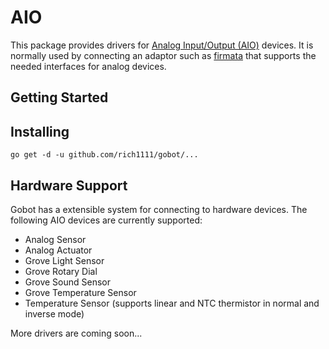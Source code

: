 # AIO

This package provides drivers for [Analog Input/Output (AIO)](https://en.wikipedia.org/wiki/Analog-to-digital_converter) devices. It is normally used by connecting an adaptor such as [firmata](https://github.com/rich1111/gobot/platforms/firmata) that supports the needed interfaces for analog devices.

## Getting Started

## Installing
```
go get -d -u github.com/rich1111/gobot/...
```

## Hardware Support
Gobot has a extensible system for connecting to hardware devices. The following AIO devices are currently supported:
  - Analog Sensor
  - Analog Actuator
  - Grove Light Sensor
  - Grove Rotary Dial
  - Grove Sound Sensor
  - Grove Temperature Sensor
  - Temperature Sensor (supports linear and NTC thermistor in normal and inverse mode)

More drivers are coming soon...
